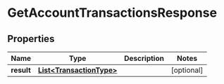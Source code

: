 
# GetAccountTransactionsResponse

## Properties
Name | Type | Description | Notes
------------ | ------------- | ------------- | -------------
**result** | [**List&lt;TransactionType&gt;**](TransactionType.md) |  |  [optional]



